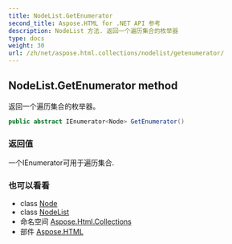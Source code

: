 ```yaml
---
title: NodeList.GetEnumerator
second_title: Aspose.HTML for .NET API 参考
description: NodeList 方法. 返回一个遍历集合的枚举器
type: docs
weight: 30
url: /zh/net/aspose.html.collections/nodelist/getenumerator/
---
```

## NodeList.GetEnumerator method

返回一个遍历集合的枚举器。

```csharp
public abstract IEnumerator<Node> GetEnumerator()
```

### 返回值

一个IEnumerator可用于遍历集合.

### 也可以看看

* class [Node](../../../aspose.html.dom/node/)
* class [NodeList](../)
* 命名空间 [Aspose.Html.Collections](../../nodelist/)
* 部件 [Aspose.HTML](../../../)


